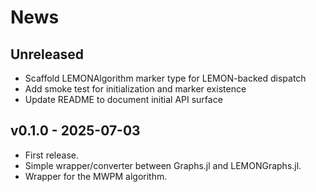 # News

## Unreleased

- Scaffold LEMONAlgorithm marker type for LEMON-backed dispatch
- Add smoke test for initialization and marker existence
- Update README to document initial API surface

## v0.1.0 - 2025-07-03

- First release.
- Simple wrapper/converter between Graphs.jl and LEMONGraphs.jl.
- Wrapper for the MWPM algorithm.

